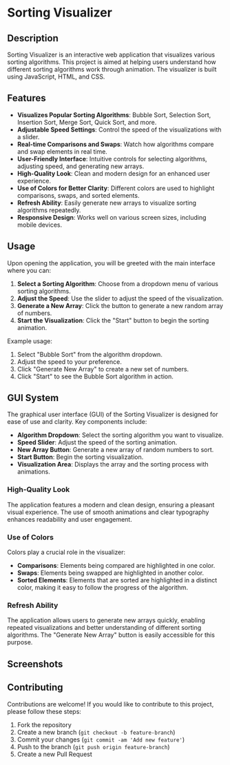 # Sorting Visualizer

## Description
Sorting Visualizer is an interactive web application that visualizes various sorting algorithms. This project is aimed at helping users understand how different sorting algorithms work through animation. The visualizer is built using JavaScript, HTML, and CSS.

## Features
- **Visualizes Popular Sorting Algorithms**: Bubble Sort, Selection Sort, Insertion Sort, Merge Sort, Quick Sort, and more.
- **Adjustable Speed Settings**: Control the speed of the visualizations with a slider.
- **Real-time Comparisons and Swaps**: Watch how algorithms compare and swap elements in real time.
- **User-Friendly Interface**: Intuitive controls for selecting algorithms, adjusting speed, and generating new arrays.
- **High-Quality Look**: Clean and modern design for an enhanced user experience.
- **Use of Colors for Better Clarity**: Different colors are used to highlight comparisons, swaps, and sorted elements.
- **Refresh Ability**: Easily generate new arrays to visualize sorting algorithms repeatedly.
- **Responsive Design**: Works well on various screen sizes, including mobile devices.


## Usage
Upon opening the application, you will be greeted with the main interface where you can:

1. **Select a Sorting Algorithm**: Choose from a dropdown menu of various sorting algorithms.
2. **Adjust the Speed**: Use the slider to adjust the speed of the visualization.
3. **Generate a New Array**: Click the button to generate a new random array of numbers.
4. **Start the Visualization**: Click the "Start" button to begin the sorting animation.

Example usage:

1. Select "Bubble Sort" from the algorithm dropdown.
2. Adjust the speed to your preference.
3. Click "Generate New Array" to create a new set of numbers.
4. Click "Start" to see the Bubble Sort algorithm in action.

## GUI System
The graphical user interface (GUI) of the Sorting Visualizer is designed for ease of use and clarity. Key components include:

- **Algorithm Dropdown**: Select the sorting algorithm you want to visualize.
- **Speed Slider**: Adjust the speed of the sorting animation.
- **New Array Button**: Generate a new array of random numbers to sort.
- **Start Button**: Begin the sorting visualization.
- **Visualization Area**: Displays the array and the sorting process with animations.

### High-Quality Look
The application features a modern and clean design, ensuring a pleasant visual experience. The use of smooth animations and clear typography enhances readability and user engagement.

### Use of Colors
Colors play a crucial role in the visualizer:
- **Comparisons**: Elements being compared are highlighted in one color.
- **Swaps**: Elements being swapped are highlighted in another color.
- **Sorted Elements**: Elements that are sorted are highlighted in a distinct color, making it easy to follow the progress of the algorithm.

### Refresh Ability
The application allows users to generate new arrays quickly, enabling repeated visualizations and better understanding of different sorting algorithms. The "Generate New Array" button is easily accessible for this purpose.

## Screenshots


## Contributing
Contributions are welcome! If you would like to contribute to this project, please follow these steps:

1. Fork the repository
2. Create a new branch (`git checkout -b feature-branch`)
3. Commit your changes (`git commit -am 'Add new feature'`)
4. Push to the branch (`git push origin feature-branch`)
5. Create a new Pull Request


